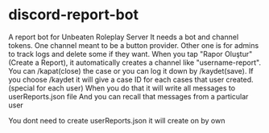 # discord-report-bot
A report bot for Unbeaten Roleplay Server
It needs a bot and channel tokens. One channel meant to be a button provider. Other one is for admins to track logs and delete some if they want.
When you tap "Rapor Oluştur"(Create a Report), it automatically creates a channel like "username-report".
You can /kapat(close) the case or you can log it down by /kaydet(save). If you choose /kaydet it will give a case ID for each cases that user created.(special for each user)
When you do that it will write all messages to userReports.json file
And you can recall that messages from a particular user

You dont need to create userReports.json it will create on by own
